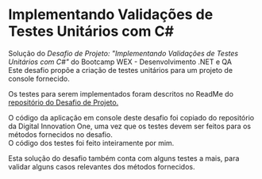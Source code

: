 # Implementando Validações de Testes Unitários com C#

Solução do *Desafio de Projeto: "Implementando Validações de Testes Unitários com C#"* do Bootcamp WEX - Desenvolvimento .NET e QA  
Este desafio propõe a criação de testes unitários para um projeto de console fornecido.

Os testes para serem implementados foram descritos no ReadMe do [repositório do Desafio de Projeto.](https://github.com/digitalinnovationone/trilha-net-testes-unitarios-desafio)

O código da aplicação em console deste desafio foi copiado do repositório da Digital Innovation One, uma vez que os testes devem ser feitos para os métodos fornecidos no desafio.  
O código dos testes foi feito inteiramente por mim.

Esta solução do desafio também conta com alguns testes a mais, para validar alguns casos relevantes dos métodos fornecidos.